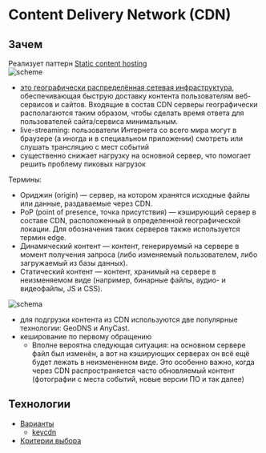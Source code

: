 # Content Delivery Network (CDN)

## Зачем

Реализует паттерн [Static content hosting](https://learn.microsoft.com/en-us/azure/architecture/patterns/static-content-hosting)      
![scheme](https://learn.microsoft.com/en-us/azure/architecture/patterns/_images/static-content-hosting-pattern.png)

- [это географически распределённая сетевая инфраструктура](https://habr.com/ru/company/selectel/blog/463915/), обеспечивающая быструю доставку контента пользователям веб-сервисов и сайтов. Входящие в состав CDN cерверы географически располагаются таким образом, чтобы сделать время ответа для пользователей сайта/сервиса минимальным.
- live-streaming: пользователи Интернета со всего мира могут в браузере (а иногда и в специальном приложении) смотреть или слушать трансляцию с мест событий
- существенно снижает нагрузку на основной сервер, что помогает решить проблему пиковых нагрузок

Термины:

- Ориджин (origin) — сервер, на котором хранятся исходные файлы или данные, раздаваемые через CDN.
- PoP (point of presence, точка присутствия) — кэширующий сервер в составе CDN, расположенный в определенной географической локации. Для обозначения таких серверов также используется термин edge.
- Динамический контент ― контент, генерируемый на сервере в момент получения запроса (либо изменяемый пользователем, либо загружаемый из базы данных).
- Статический контент ― контент, хранимый на сервере в неизменяемом виде (например, бинарные файлы, аудио- и видеофайлы, JS и CSS).

![schema](https://habrastorage.org/r/w1560/webt/mn/oa/vq/mnoavq94gxgpunycjrlrdye3voc.png)
- для подгрузки контента из CDN используются две популярные технологии: GeoDNS и AnyCast.
- кеширование по первому обращению
	- Вполне вероятна следующая ситуация: на основном сервере файл был изменён, а вот на кэширующих серверах он всё ещё будет лежать в неизмененном виде. Это особенно важно, когда через CDN распространяется часто обновляемый контент (фотографии с места событий, новые версии ПО и так далее)

## Технологии

- [Варианты](https://www.cdnplanet.com/)
	- [keycdn](https://code.tutsplus.com/tutorials/accelerate-your-content-delivery-with-keycdn--cms-23258)
- [Критерии выбора](https://habr.com/ru/company/selectel/blog/463915/)